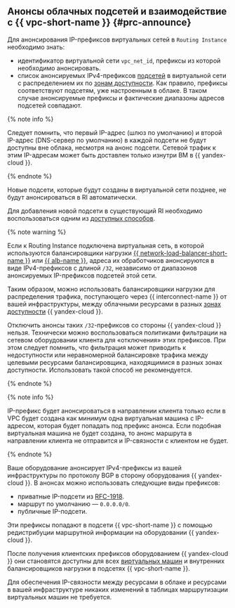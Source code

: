 ## Анонсы облачных подсетей и взаимодействие с {{ vpc-short-name }} {#prc-announce}

Для анонсирования IP-префиксов виртуальных сетей в `Routing Instance` необходимо знать:
* идентификатор виртуальной сети `vpc_net_id`, префиксы из которой необходимо анонсировать.
* список анонсируемых IPv4-префиксов [подсетей](../../vpc/concepts/network.md#subnet) в виртуальной сети с распределением их по [зонам доступности](../../overview/concepts/geo-scope.md). Как правило, префиксы соответствуют подсетям, уже настроенным в облаке. В таком случае анонсируемые префиксы и фактические диапазоны адресов подсетей совпадают.

{% note info %}

Следует помнить, что первый IP-адрес (шлюз по умолчанию) и второй IP-адрес (DNS-сервер по умолчанию) в каждой подсети не будут доступны вне облака, несмотря на анонс подсети. Сетевой трафик к этим IP-адресам может быть доставлен только изнутри ВМ в {{ yandex-cloud }}.

{% endnote %}

Новые подсети, которые будут созданы в виртуальной сети позднее, не будут анонсироваться в RI автоматически.

Для добавления новой подсети в существующий RI необходимо воспользоваться одним из [доступных способов](../operations/cr-cic-ops.md#ri). 

{% note warning %}

Если к Routing Instance подключена виртуальная сеть, в которой используются балансировщики нагрузки [{{ network-load-balancer-short-name }}](../../network-load-balancer/) или [{{ alb-name }}](../../application-load-balancer/), адреса их обработчиков анонсируются в виде IPv4-префиксов с длиной `/32`, независимо от диапазонов анонсируемых IP-префиксов подсетей этой сети.

Таким образом, можно использовать балансировщики нагрузки для распределения трафика, поступающего через {{ interconnect-name }} от вашей инфраструктуры, между облачными ресурсами в разных [зонах доступности](../../overview/concepts/geo-scope.md) {{ yandex-cloud }}.

Отключить анонсы таких `/32`-префиксов со стороны {{ yandex-cloud }} нельзя. Технически можно воспользоваться политиками фильтрации на сетевом оборудовании клиента для «отключения» этих префиксов. При этом следует помнить, что фильтрация может приводить к недоступности или неравномерной балансировке трафика между целевыми ресурсами балансировщика, находящимися в разных зонах доступности. Использовать такой способ не рекомендуется.

{% endnote %}

{% note info %}

IP-префикс будет анонсироваться в направлении клиента только если в VPC будет создана как минимум одна виртуальная машина с IP-адресом, которая будет попадать под префикс анонса. Если подобная виртуальная машина не будет создана, то анонс маршрута в направлении клиента не отправится и IP-связности с клиентом не будет.

{% endnote %}

Ваше оборудование анонсирует IPv4-префиксы из вашей инфраструктуры по протоколу BGP в сторону оборудования {{ yandex-cloud }}. В анонсах можно использовать следующие виды префиксов:
* приватные IP-подсети из [RFC-1918](https://www.ietf.org/rfc/rfc1918.txt).
* маршрут по умолчанию — `0.0.0.0/0`.
* публичные IP-подсети.

Эти префиксы попадают в подсети {{ vpc-short-name }} с помощью редистрибуции маршрутной информации на оборудовании {{ yandex-cloud }}.

После получения клиентских префиксов оборудованием {{ yandex-cloud }} они становятся доступны для всех [виртуальных машин](../../glossary/vm.md) и внутренних балансировщиков нагрузки в подсетях {{ vpc-short-name }}.

Для обеспечения IP-связности между ресурсами в облаке и ресурсами в вашей инфраструктуре никаких изменений в таблицах маршрутизации виртуальных машин не требуется.

